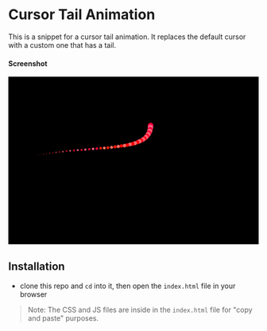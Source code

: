 # Cursor Tail Animation

This is a snippet for a cursor tail animation. It replaces the default cursor with a custom one that has a tail.

#### Screenshot

![Screenshot](./Screenshot.png 'Screenshot')

## Installation

- clone this repo and `cd` into it, then open the `index.html` file in your browser

> Note: The CSS and JS files are inside in the `index.html` file for "copy and paste" purposes.
